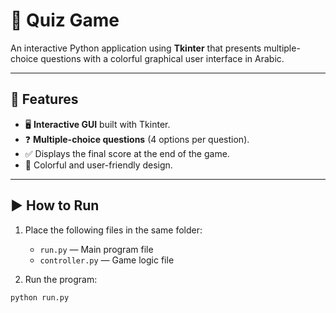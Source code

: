 # 🎯 Quiz Game 

An interactive Python application using **Tkinter** that presents multiple-choice questions with a colorful graphical user interface in Arabic.

---

## 📌 Features
- 🖥 **Interactive GUI** built with Tkinter.
- ❓ **Multiple-choice questions** (4 options per question).
- ✅ Displays the final score at the end of the game.
- 🎨 Colorful and user-friendly design.

---


## ▶️ How to Run
1. Place the following files in the same folder:
   - `run.py` — Main program file
   - `controller.py` — Game logic file

2. Run the program:
```bash
python run.py
